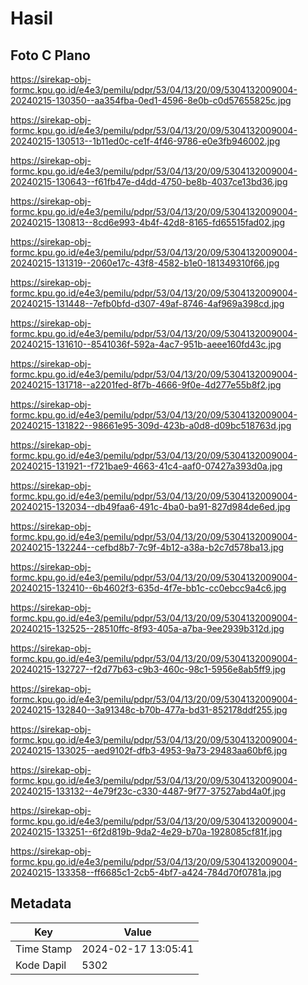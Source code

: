 # Hasil

## Foto C Plano

https://sirekap-obj-formc.kpu.go.id/e4e3/pemilu/pdpr/53/04/13/20/09/5304132009004-20240215-130350--aa354fba-0ed1-4596-8e0b-c0d57655825c.jpg

https://sirekap-obj-formc.kpu.go.id/e4e3/pemilu/pdpr/53/04/13/20/09/5304132009004-20240215-130513--1b11ed0c-ce1f-4f46-9786-e0e3fb946002.jpg

https://sirekap-obj-formc.kpu.go.id/e4e3/pemilu/pdpr/53/04/13/20/09/5304132009004-20240215-130643--f61fb47e-d4dd-4750-be8b-4037ce13bd36.jpg

https://sirekap-obj-formc.kpu.go.id/e4e3/pemilu/pdpr/53/04/13/20/09/5304132009004-20240215-130813--8cd6e993-4b4f-42d8-8165-fd65515fad02.jpg

https://sirekap-obj-formc.kpu.go.id/e4e3/pemilu/pdpr/53/04/13/20/09/5304132009004-20240215-131319--2060e17c-43f8-4582-b1e0-181349310f66.jpg

https://sirekap-obj-formc.kpu.go.id/e4e3/pemilu/pdpr/53/04/13/20/09/5304132009004-20240215-131448--7efb0bfd-d307-49af-8746-4af969a398cd.jpg

https://sirekap-obj-formc.kpu.go.id/e4e3/pemilu/pdpr/53/04/13/20/09/5304132009004-20240215-131610--8541036f-592a-4ac7-951b-aeee160fd43c.jpg

https://sirekap-obj-formc.kpu.go.id/e4e3/pemilu/pdpr/53/04/13/20/09/5304132009004-20240215-131718--a2201fed-8f7b-4666-9f0e-4d277e55b8f2.jpg

https://sirekap-obj-formc.kpu.go.id/e4e3/pemilu/pdpr/53/04/13/20/09/5304132009004-20240215-131822--98661e95-309d-423b-a0d8-d09bc518763d.jpg

https://sirekap-obj-formc.kpu.go.id/e4e3/pemilu/pdpr/53/04/13/20/09/5304132009004-20240215-131921--f721bae9-4663-41c4-aaf0-07427a393d0a.jpg

https://sirekap-obj-formc.kpu.go.id/e4e3/pemilu/pdpr/53/04/13/20/09/5304132009004-20240215-132034--db49faa6-491c-4ba0-ba91-827d984de6ed.jpg

https://sirekap-obj-formc.kpu.go.id/e4e3/pemilu/pdpr/53/04/13/20/09/5304132009004-20240215-132244--cefbd8b7-7c9f-4b12-a38a-b2c7d578ba13.jpg

https://sirekap-obj-formc.kpu.go.id/e4e3/pemilu/pdpr/53/04/13/20/09/5304132009004-20240215-132410--6b4602f3-635d-4f7e-bb1c-cc0ebcc9a4c6.jpg

https://sirekap-obj-formc.kpu.go.id/e4e3/pemilu/pdpr/53/04/13/20/09/5304132009004-20240215-132525--28510ffc-8f93-405a-a7ba-9ee2939b312d.jpg

https://sirekap-obj-formc.kpu.go.id/e4e3/pemilu/pdpr/53/04/13/20/09/5304132009004-20240215-132727--f2d77b63-c9b3-460c-98c1-5956e8ab5ff9.jpg

https://sirekap-obj-formc.kpu.go.id/e4e3/pemilu/pdpr/53/04/13/20/09/5304132009004-20240215-132840--3a91348c-b70b-477a-bd31-852178ddf255.jpg

https://sirekap-obj-formc.kpu.go.id/e4e3/pemilu/pdpr/53/04/13/20/09/5304132009004-20240215-133025--aed9102f-dfb3-4953-9a73-29483aa60bf6.jpg

https://sirekap-obj-formc.kpu.go.id/e4e3/pemilu/pdpr/53/04/13/20/09/5304132009004-20240215-133132--4e79f23c-c330-4487-9f77-37527abd4a0f.jpg

https://sirekap-obj-formc.kpu.go.id/e4e3/pemilu/pdpr/53/04/13/20/09/5304132009004-20240215-133251--6f2d819b-9da2-4e29-b70a-1928085cf81f.jpg

https://sirekap-obj-formc.kpu.go.id/e4e3/pemilu/pdpr/53/04/13/20/09/5304132009004-20240215-133358--ff6685c1-2cb5-4bf7-a424-784d70f0781a.jpg


## Metadata

| Key        | Value               |
| ---------- | ------------------- |
| Time Stamp | 2024-02-17 13:05:41 |
| Kode Dapil | 5302                |



